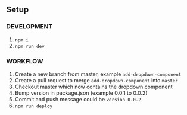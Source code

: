 ## Setup
### DEVELOPMENT
1. `npm i`
2. `npm run dev`
### WORKFLOW
1. Create a new branch from master, example `add-dropdown-component`
2. Create a pull request to merge `add-dropdown-component` into `master`
3. Checkout master which now contains the dropdown component
4. Bump version in package.json (example 0.0.1 to 0.0.2)
5. Commit and push message could be `version 0.0.2`
5. `npm run deploy`
